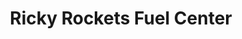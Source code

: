 ---
title: "Ricky Rockets Fuel Center"
url: /norridge/ricky-rockets-fuel-center/
shop: convenience
---
